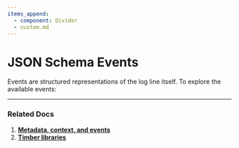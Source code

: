 ```yaml
---
items_append:
  - component: Divider
  - custom.md
---
```

# JSON Schema Events

Events are structured representations of the log line itself. To explore the available events:

---

### Related Docs

1. [**Metadata, context, and events**](/concepts/metadata-context-and-events)
2. [**Timber libraries**](/languages)
